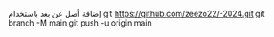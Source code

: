 إضافة أصل عن بعد باستخدام git https://github.com/zeezo22/-2024.git
 git branch -M main 
git push -u origin main
